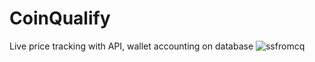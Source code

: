 # CoinQualify
Live price tracking with API, wallet accounting on database
![ssfromcq](https://user-images.githubusercontent.com/72663666/194645047-33111df9-deb3-4524-bf55-5e380d756a91.png)
